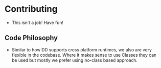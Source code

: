 # Contributing

- This isn't a job! Have fun!

## Code Philosophy

- Similar to how DD supports cross platform runtimes, we also are very flexible in the codebase. Where it makes sense to use Classes they can be used but mostly we prefer using no-class based approach.
